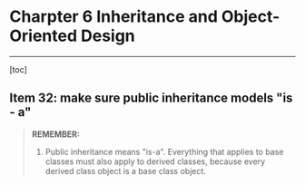 # Charpter 6 Inheritance and Object-Oriented Design

---

[toc]

## Item 32: make sure public inheritance models "is - a"

> **REMEMBER:**
>
> 1. Public inheritance means "is-a". Everything that applies to base classes must also apply to derived classes, because every derived class object is a base class  object.